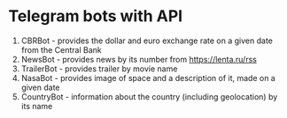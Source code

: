 # Telegram bots with API
1. CBRBot - provides the dollar and euro exchange rate on a given date from the Central Bank
2. NewsBot - provides news by its number from https://lenta.ru/rss
3. TrailerBot - provides trailer by movie name
4. NasaBot - provides image of space and a description of it, made on a given date
5. CountryBot - information about the country (including geolocation) by its name
